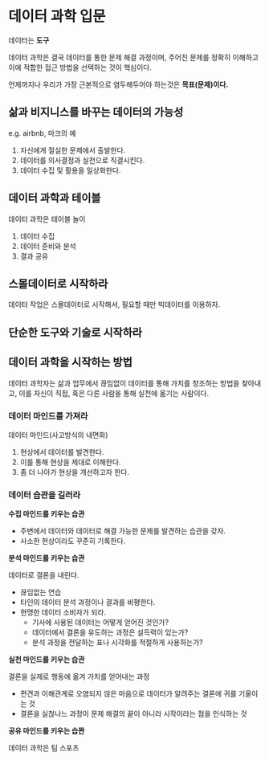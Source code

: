 # 데이터 과학 입문

데이터는 **도구**

데이터 과학은 결국 데이터를 통한 문제 해결 과정이며, 주어진 문제를 정확히 이해하고 이에 적합한 접근 방법을 선택하는 것이 핵심이다.

언제까지나 우리가 가장 근본적으로 염두해두어야 하는것은 **목표(문제)이다.**

## 삶과 비지니스를 바꾸는 데이터의 가능성

e.g. airbnb, 마크의 예

1. 자신에게 절실한 문제에서 출발한다.
2. 데이터를 의사결정과 실천으로 직결시킨다.
3. 데이터 수집 및 활용을 일상화한다.

## 데이터 과학과 테이블

데이터 과학은 테이블 놀이

1. 데이터 수집
2. 데이터 준비와 분석
3. 결과 공유

## 스몰데이터로 시작하라

데이터 작업은 스몰데이터로 시작해서, 필요할 때만 빅데이터를 이용하자.

## 단순한 도구와 기술로 시작하라

## 데이터 과학을 시작하는 방법

데이터 과학자는 삶과 업무에서 끊임없이 데이터를 통해 가치를 창조하는 방법을 찾아내고, 이를 자신이 직접, 혹은 다른 사람을 통해 실천에 옮기는 사람이다.

### 데이터 마인드를 가져라

데이터 마인드(사고방식의 내면화)

1. 현상에서 데이터를 발견한다.
2. 이를 통해 현상을 제대로 이해한다.
3. 좀 더 나아가 현상을 개선하고자 한다.

### 데이터 습관을 길러라

**수집 마인드를 키우는 습관**

- 주변에서 데이터와 데이터로 해결 가능한 문제를 발견하는 습관을 갖자.
- 사소한 현상이라도 꾸준히 기록한다.

**분석 마인드를 키우는 습관**

데이터로 결론을 내린다.

- 끊임없는 연습
- 타인의 데이터 분석 과정이나 결과를 비평한다.
- 현명한 데이터 소비자가 되라.
  - 기사에 사용된 데이터는 어떻게 얻어진 것인가?
  - 데이터에서 결론을 유도하는 과정은 설득력이 있는가?
  - 분석 과정을 전달하는 표나 시각화를 적절하게 사용하는가?

**실천 마인드를 키우는 습관**

결론을 실제로 행동에 옮겨 가치를 얻어내는 과정

- 편견과 이해관계로 오염되지 않은 마음으로 데이터가 알려주는 결론에 귀를 기울이는 것
- 결론을 실첞나느 과정이 문제 해결의 끝이 아니라 시작이라는 점을 인식하는 것

**공유 마인드를 키우는 습꽌**

데이터 과학은 팀 스포츠

